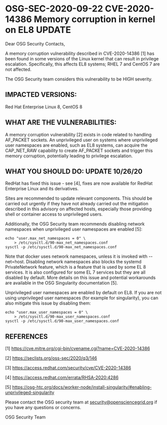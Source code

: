 # OSG-SEC-2020-09-22 CVE-2020-14386 Memory corruption in kernel on EL8 **UPDATE**

Dear OSG Security Contacts,

A memory corruption vulnerability described in CVE-2020-14386 [1] has been found in some versions of the Linux kernel that can result in privilege escalation. Specifically, this affects EL8 systems; RHEL 7 and CentOS 7 are not affected.

The OSG Security team considers this vulnerability to be HIGH severity.

## IMPACTED VERSIONS:

Red Hat Enterprise Linux 8, CentOS 8

## WHAT ARE THE VULNERABILITIES:

A memory corruption vulnerability [2] exists in code related to handling AF_PACKET sockets. An unprivileged user on systems where unprivileged user namespaces are enabled, such as EL8 systems, can acquire the CAP_NET_RAW capability to create AF_PACKET sockets and trigger this memory corruption, potentially leading to privilege escalation.

## WHAT YOU SHOULD DO: **UPDATE 10/26/20**

RedHat has fixed this issue - see [4], fixes are now available for RedHat Enterprise Linux and its derivatives.

Sites are recommended to update relevant components. This should be carried out urgently if they have not already carried out the mitigation described in this advisory on affected hosts, especially those providing shell or container access to unprivileged users.

Additionally, the OSG Security team recommends disabling network namespaces when unprivileged user namespaces are enabled [5]:

```
echo "user.max_net_namespaces = 0" \
	> /etc/sysctl.d/90-max_net_namespaces.conf
sysctl -p /etc/sysctl.d/90-max_net_namespaces.conf
```

Note that docker uses network namespaces, unless it is invoked with --net=host. Disabling network namespaces also blocks the systemd PrivateNetwork feature, which is a feature that is used by some EL 8 services. It is also configured for some EL 7 services but they are all disabled by default. More details on this issue and potential workarounds are available in the OSG Singularity documentation [5].

Unprivileged user namespaces are enabled by default on EL8. If you are not using unprivileged user namespaces (for example for singularity), you can also mitigate this issue by disabling them:

```
echo "user.max_user_namespaces = 0" \
	> /etc/sysctl.d/90-max_user_namespaces.conf
sysctl -p /etc/sysctl.d/90-max_user_namespaces.conf
```

## REFERENCES
[1] https://cve.mitre.org/cgi-bin/cvename.cgi?name=CVE-2020-14386

[2] https://seclists.org/oss-sec/2020/q3/146

[3] https://access.redhat.com/security/cve/CVE-2020-14386

[4] https://access.redhat.com/errata/RHSA-2020:4286

[5] https://osg-htc.org/docs/worker-node/install-singularity/#enabling-unprivileged-singularity

Please contact the OSG security team at security@opensciencegrid.org if you have any questions or concerns.

OSG Security Team
